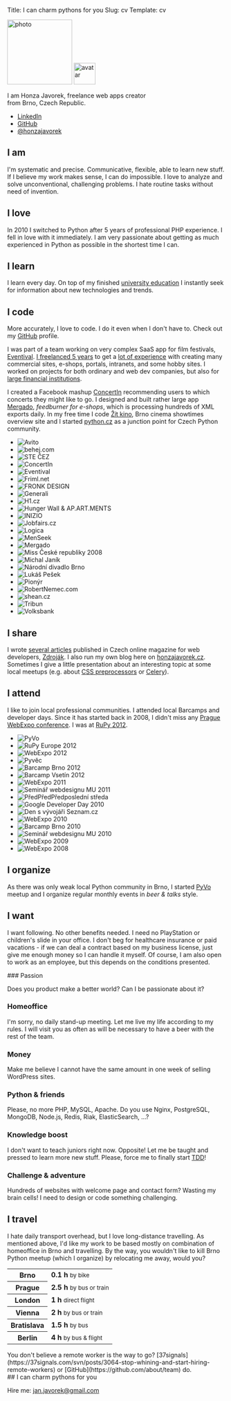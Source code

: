 Title: I can charm pythons for you
Slug: cv
Template: cv

<div class="lead">
    <p class="images">
        <img class="photo" src="images/honza.jpg" width="150" height="150" alt="photo">
        <img class="avatar" src="https://www.gravatar.com/avatar/d4a28b46d4ac5f2cc601f588becf9f74?s=50" width="50" height="50" alt="avatar">
    </p>
    <p>I am Honza Javorek, freelance web apps creator<br>from Brno, Czech Republic.</p>
    <ul>
        <li><a href="https://www.linkedin.com/in/honzajavorek">LinkedIn</a></li>
        <li><a href="https://github.com/honzajavorek">GitHub</a></li>
        <li><a href="https://twitter.com/honzajavorek">@honzajavorek</a></li>
    </ul>
</div>

## I am

I'm systematic and precise. Communicative, flexible, able to learn new stuff. If I believe my work makes sense, I can do impossible. I love to analyze and solve unconventional, challenging problems. I hate routine tasks without need of invention.

## I love

In 2010 I switched to Python after 5 years of professional PHP experience. I fell in love with it immediately. I am very passionate about getting as much experienced in Python as possible in the shortest time I can.

## I learn

I learn every day. On top of my finished [university education](http://www.linkedin.com/in/honzajavorek#profile-education) I instantly seek for information about new technologies and trends.

## I code

More accurately, I love to code. I do it even when I don't have to. Check out my [GitHub](http://github.com/honzajavorek/) profile.

I was part of a team working on very complex SaaS app for film festivals, [Eventival](http://www.eventival.com/). [I freelanced 5 years](http://www.linkedin.com/in/honzajavorek#profile-experience) to get a [lot of experience](http://www.linkedin.com/in/honzajavorek#profile-skills) with creating many commercial sites, e-shops, portals, intranets, and some hobby sites. I worked on projects for both ordinary and web dev companies, but also for [large financial institutions](http://www.generali.cz).

I created a Facebook mashup [ConcertIn](https://apps.facebook.com/concertin/) recommending users to which concerts they might like to go. I designed and built rather large app [Mergado](http://www.mergado.cz), *feedburner for e-shops*, which is processing hundreds of XML exports daily. In my free time I code [Žít kino](http://zitkino.cz/), Brno cinema showtimes overview site and I started [python.cz](http://python.cz/) as a junction point for Czech Python community.

<ul>
    <li>
        <img src="images/references/avito.png" alt="Avito" title="Avito">
    </li>
    <li>
        <img src="images/references/behej.png" alt="behej.com" title="behej.com">
    </li>
    <li>
        <img src="images/references/cez.png" alt="STE ČEZ" title="STE ČEZ">
    </li>
    <li>
        <img src="images/references/concertin.png" alt="ConcertIn" title="ConcertIn">
    </li>
    <li>
        <img src="images/references/eventival.png" alt="Eventival" title="Eventival">
    </li>
    <li>
        <img src="images/references/friml.png" alt="Friml.net" title="Friml.net">
    </li>
    <li>
        <img src="images/references/fronk.png" alt="FRONK DESIGN" title="FRONK DESIGN">
    </li>
    <li>
        <img src="images/references/generali.png" alt="Generali" title="Generali">
    </li>
    <li>
        <img src="images/references/h1.png" alt="H1.cz" title="H1.cz">
    </li>
    <li>
        <img src="images/references/hungerwall.png" alt="Hunger Wall &amp; AP.ART.MENTS" title="Hunger Wall &amp; AP.ART.MENTS">
    </li>
    <li>
        <img src="images/references/inizio.png" alt="INIZIO" title="INIZIO">
    </li>
    <li>
        <img src="images/references/jobfairs.png" alt="Jobfairs.cz" title="Jobfairs.cz">
    </li>
    <li>
        <img src="images/references/logica.png" alt="Logica" title="Logica">
    </li>
    <li>
        <img src="images/references/menseek.png" alt="MenSeek" title="MenSeek">
    </li>
    <li>
        <img src="images/references/mergado.png" alt="Mergado" title="Mergado">
    </li>
    <li>
        <img src="images/references/miss.png" alt="Miss České republiky 2008" title="Miss České republiky 2008">
    </li>
    <li>
        <img src="images/references/michaljanik.png" alt="Michal Janík" title="Michal Janík">
    </li>
    <li>
        <img src="images/references/ndb.png" alt="Národní divadlo Brno" title="Národní divadlo Brno">
    </li>
    <li>
        <img src="images/references/pesek.png" alt="Lukáš Pešek" title="Lukáš Pešek">
    </li>
    <li>
        <img src="images/references/pionyr.png" alt="Pionýr" title="Pionýr">
    </li>
    <li>
        <img src="images/references/robertnemec.png" alt="RobertNemec.com" title="RobertNemec.com">
    </li>
    <li>
        <img src="images/references/shean.png" alt="shean.cz" title="shean.cz">
    </li>
    <li>
        <img src="images/references/tribun.png" alt="Tribun" title="Tribun">
    </li>
    <li>
        <img src="images/references/volksbank.png" alt="Volksbank" title="Volksbank">
    </li>
</ul>

## I share

I wrote [several articles](http://www.linkedin.com/in/honzajavorek#profile-publications) published in Czech online magazine for web developers, [Zdroják](http://zdrojak.cz). I also run my own blog here on [honzajavorek.cz](http://honzajavorek.cz). Sometimes I give a little presentation about an interesting topic at some local meetups (e.g. about [CSS preprocessors](https://speakerdeck.com/u/honzajavorek/p/jak-z-css-vymacknout-maximum) or [Celery](https://speakerdeck.com/u/honzajavorek/p/jak-prezit-frontu-a-nepredbihat)).

## I attend

I like to join local professional communities. I attended local Barcamps and developer days. Since it has started back in 2008, I didn't miss any [Prague WebExpo conference](http://www.webexpo.net). I was at [RuPy 2012](http://rupy.eu/).

<ul>
    <li>
        <img src="images/attending/pyvo.png" alt="PyVo" title="PyVo">
    </li>
    <li>
        <img src="images/attending/rupy.png" alt="RuPy Europe 2012" title="RuPy Europe 2012">
    </li>
    <li>
        <img src="images/attending/webexpo2012.png" alt="WebExpo 2012" title="WebExpo 2012">
    </li>
    <li>
        <img src="images/attending/pyvec.png" alt="Pyvěc" title="Pyvěc">
    </li>
    <li>
        <img src="images/attending/barcampbrno2012.png" alt="Barcamp Brno 2012" title="Barcamp Brno 2012">
    </li>
    <li>
        <img src="images/attending/barcampvsetin2012.png" alt="Barcamp Vsetín 2012" title="Barcamp Vsetín 2012">
    </li>
    <li>
        <img src="images/attending/webexpo2011.png" alt="WebExpo 2011" title="WebExpo 2011">
    </li>
    <li>
        <img src="images/attending/pv219.png" alt="Seminář webdesignu MU 2011" title="Seminář webdesignu MU 2011">
    </li>
    <li>
        <img src="images/attending/ppps.png" alt="PředPředPředposlední středa" title="PředPředPředposlední středa">
    </li>
    <li>
        <img src="images/attending/gdd2010.png" alt="Google Developer Day 2010" title="Google Developer Day 2010">
    </li>
    <li>
        <img src="images/attending/seznam.png" alt="Den s vývojáři Seznam.cz" title="Den s vývojáři Seznam.cz">
    </li>
    <li>
        <img src="images/attending/webexpo2010.png" alt="WebExpo 2010" title="WebExpo 2010">
    </li>
    <li>
        <img src="images/attending/barcampbrno2010.png" alt="Barcamp Brno 2010" title="Barcamp Brno 2010">
    </li>
    <li>
        <img src="images/attending/pv219.png" alt="Seminář webdesignu MU 2010" title="Seminář webdesignu MU 2010">
    </li>
    <li>
        <img src="images/attending/webexpo2009.png" alt="WebExpo 2009" title="WebExpo 2009">
    </li>
    <li>
        <img src="images/attending/webexpo2008.png" alt="WebExpo 2008" title="WebExpo 2008">
    </li>
</ul>

## I organize

As there was only weak local Python community in Brno, I started [PyVo](http://twitter.com/napyvo) meetup and I organize regular monthly events in *beer & talks* style.

## I want

I want following. No other benefits needed. I need no PlayStation or children's slide in your office. I don't beg for healthcare insurance or paid vacations - if we can deal a contract based on my business license, just give me enough money so I can handle it myself. Of course, I am also open to work as an employee, but this depends on the conditions presented.

<div class="conditions" markdown="1">
### Passion

Does you product make a better world? Can I be passionate about it?

### Homeoffice

I'm sorry, no daily stand-up meeting. Let me live my life according to my rules. I will visit you as often as will be necessary to have a beer with the rest of the team.

### Money

Make me believe I cannot have the same amount in one week of selling WordPress sites.

### Python & friends

Please, no more PHP, MySQL, Apache. Do you use Nginx, PostgreSQL, MongoDB, Node.js, Redis, Riak, ElasticSearch, ...?

### Knowledge boost

I don't want to teach juniors right now. Opposite! Let me be taught and pressed to learn more new stuff. Please, force me to finally start [TDD](https://en.wikipedia.org/wiki/Test-driven_development)!

### Challenge & adventure

Hundreds of websites with welcome page and contact form? Wasting my brain cells! I need to design or code something challenging.
</div>

## I travel

I hate daily transport overhead, but I love long-distance travelling. As mentioned above, I'd like my work to be based mostly on combination of homeoffice in Brno and travelling. By the way, you wouldn't like to kill Brno Python meetup (which I organize) by relocating me away, would you?

<table>
    <tr><th>Brno</th><td><strong>0.1 h</strong> <small>by bike</small></td></tr>
    <tr><th>Prague</th><td><strong>2.5 h</strong> <small>by bus or train</small></td></tr>
    <tr><th>London</th><td><strong>1 h</strong> <small>direct flight</small></td></tr>
    <tr><th>Vienna</th><td><strong>2 h</strong> <small>by bus or train</small></td></tr>
    <tr><th>Bratislava</th><td><strong>1.5 h</strong> <small>by bus</small></td></tr>
    <tr><th>Berlin</th><td><strong>4 h</strong> <small>by bus &amp; flight</small></td></tr>
</table>

<div class="caption" markdown="1">
You don't believe a remote worker is the way to go? [37signals](https://37signals.com/svn/posts/3064-stop-whining-and-start-hiring-remote-workers) or [GitHub](https://github.com/about/team) do.
</div>

<div class="mire_me" markdown="1">
## I can charm pythons for you

Hire me: [jan.javorek@gmail.com](mailto:jan.javorek@gmail.com)
</div>
